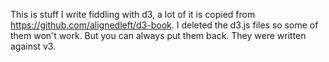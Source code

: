 This is stuff I write fiddling with d3, a lot of it is copied from
https://github.com/alignedleft/d3-book. I deleted the d3.js files so some of
them won't work. But you can always put them back. They were written against v3.
